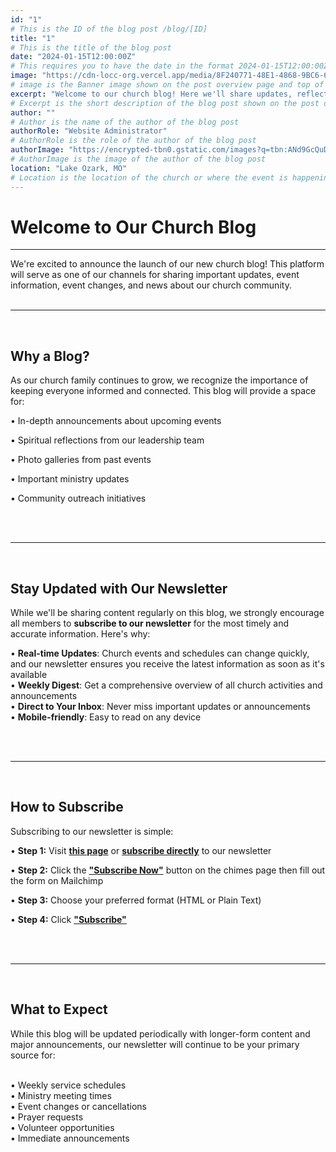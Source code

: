 ```yaml
---
id: "1"
# This is the ID of the blog post /blog/[ID]
title: "1"
# This is the title of the blog post
date: "2024-01-15T12:00:00Z"
# This requires you to have the date in the format 2024-01-15T12:00:00Z (TIME ISNT SHOWN)
image: "https://cdn-locc-org.vercel.app/media/8F240771-48E1-4868-9BC6-6AB8256F433F.jpeg" 
# image is the Banner image shown on the post overview page and top of blog post
excerpt: "Welcome to our church blog! Here we'll share updates, reflections, and news about our community."
# Excerpt is the short description of the blog post shown on the post overview page
author: ""
# Author is the name of the author of the blog post
authorRole: "Website Administrator"
# AuthorRole is the role of the author of the blog post
authorImage: "https://encrypted-tbn0.gstatic.com/images?q=tbn:ANd9GcQuDyMe5CIk86B4cEY1L_gpvJZa7j3vWcJp8w&s"
# AuthorImage is the image of the author of the blog post
location: "Lake Ozark, MO"
# Location is the location of the church or where the event is happening
---
```


# Welcome to Our Church Blog

---
We're excited to announce the launch of our new church blog! This platform will serve as one of our channels for sharing important updates, event information, event changes, and news about our church community.
<br>
<br>

---
<br>

## Why a Blog?

As our church family continues to grow, we recognize the importance of keeping everyone informed and connected. This blog will provide a space for:

• In-depth announcements about upcoming events


• Spiritual reflections from our leadership team


• Photo galleries from past events


• Important ministry updates


• Community outreach initiatives

<br>
<br>

---
<br>

## Stay Updated with Our Newsletter

While we'll be sharing content regularly on this blog, we strongly encourage all members to **subscribe to our newsletter** for the most timely and accurate information. Here's why:

• **Real-time Updates**: Church events and schedules can change quickly, and our newsletter ensures you receive the latest information as soon as it's available
<br>
• **Weekly Digest**: Get a comprehensive overview of all church activities and announcements
<br>
• **Direct to Your Inbox**: Never miss important updates or announcements
<br>
• **Mobile-friendly**: Easy to read on any device

<br>
<br>

---
<br>

## How to Subscribe

Subscribing to our newsletter is simple:

• **Step 1:** Visit [**this page**](/chimes) or [**subscribe directly**](https://lakeozarkdisciples.us7.list-manage.com/subscribe?u=9816d09f0ebdd5f8ce1af28b4&id=b26607b7c1) to our newsletter

• **Step 2:** Click the [**"Subscribe Now"**](https://lakeozarkdisciples.us7.list-manage.com/subscribe?u=9816d09f0ebdd5f8ce1af28b4&id=b26607b7c1) button on the chimes page then fill out the form on Mailchimp

• **Step 3:** Choose your preferred format (HTML or Plain Text)

• **Step 4:** Click [**"Subscribe"**](https://lakeozarkdisciples.us7.list-manage.com/subscribe?u=9816d09f0ebdd5f8ce1af28b4&id=b26607b7c1)



<br>
<br>

---
<br>

## What to Expect

While this blog will be updated periodically with longer-form content and major announcements, our newsletter will continue to be your primary source for:
<br>
<br>

• Weekly service schedules
<br>
• Ministry meeting times 
<br>
• Event changes or cancellations
<br>
• Prayer requests
<br>
• Volunteer opportunities
<br>
• Immediate announcements
